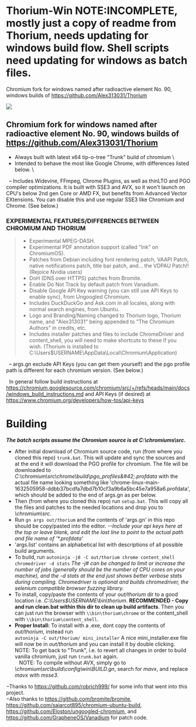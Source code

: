 # Thorium-Win NOTE:INCOMPLETE, mostly just a copy of readme from Thorium, needs updating for windows build flow. Shell scripts need updating for windows as batch files.
Chromium fork for windows named after radioactive element No. 90, windows builds of https://github.com/Alex313031/Thorium

<img src="https://github.com/Alex313031/Thorium/blob/main/logos/chrome_app_icon_192.png">

## Chromium fork for windows named after radioactive element No. 90, windows builds of https://github.com/Alex313031/Thorium
- Always built with latest x64 tip-o-tree "Trunk" build of chromium \
- Intended to behave the most like Google Chrome, with differences listed below. \

&nbsp;&nbsp;&ndash; Includes Widevine, FFmpeg, Chrome Plugins, as well as thinLTO and PGO compiler optimizations. It is built with SSE3 and AVX, so it won't launch on CPU's below 2nd gen Core or AMD FX, but benefits from Advanced Vector EXtensions. You can disable this and use regular SSE3 like Chromium and Chrome. (See below.)

### EXPERIMENTAL FEATURES/DIFFERENCES BETWEEN CHROMIUM AND THORIUM
> - Experimental MPEG-DASH.
> - Experimental PDF annotation support (called "Ink" on ChromiumOS).
> - Patches from Debian including font rendering patch, VAAPI Patch, native notifications patch, title bar patch, and... the VDPAU Patch!! (Rejoice Nvidia users)
> - DoH (DNS over HTTPS) patches from Bromite.
> - Enable Do Not Track by default patch from Vanadium.
> - Disable Google API Key warning (you can still use API Keys to enable sync), from Ungoogled Chromium.
> - Includes DuckDuckGo and Ask.com in all locales, along with normal search engines, from Ubuntu.
> - Logo and Branding/Naming changed to Thorium logo, Thorium name, and "Alex313031" being appended to "The Chromium Authors" in credits, etc.
> - Includes installer patches and files to include ChromeDriver and content_shell, you will need to make shortcuts to these if you wish. (Thorium is installed to C:\Users\$USERNAME\AppData\Local\Chromium\Application\)

&nbsp;&nbsp;&ndash; args.gn exclude API Keys (you can get them yourself) and the pgo profile path is different for each chromium version. (See below.)

&nbsp;&nbsp;In general follow build instructions at https://chromium.googlesource.com/chromium/src/+/refs/heads/main/docs/windows_build_instructions.md and API Keys (if desired) at https://www.chromium.org/developers/how-tos/api-keys

# Building
_**The batch scripts assume the Chromium source is at C:\chromiums\src\.**_ 
- After initial download of Chromium source code, run (from where you cloned this repo) `trunk.bat`. This will update and sync the sources and at the end it will download the PGO profile for chromium. The file will be downloaded to *C:\chromium\src\chrome\build\pgo_profiles\&#42;.profdata* with the actual file name looking something like 'chrome-linux-main-1632505958-ddbb37bcdfa7dbd7b10cf3a9b6a5bc45e7a958a6.profdata', which should be added to the end of args.gn as per below.
- Then (from where you cloned this repo) run `setup.bat`. This will copy all the files and patches to the needed locations and drop you to *\\chromium\src*.
- Run `gn args out/thorium` and the contents of 'args.gn' in this repo should be copy/pasted into the editor. *--Include your api keys here at the top or leave blank, and edit the last line to point to the actual path and file name of '&#42;.profdata'*
- 'args.list' contains an alphabetical list with descriptions of all possible build arguments.
- To build, run `autoninja -j8 -C out/thorium chrome content_shell chromedriver -d stats` *The -j# can be changed to limit or increase the number of jobs (generally should be the number of CPU cores on your machine), and the -d stats at the end just shows better verbose stats during compiling. Chromedriver is optional and builds chromedriver, the selenium compatible browser fuzzing library.*
- To install, copy/paste the contents of your *out/thorium* dir to a good location i.e. *C:\Users\$USERNAME\bin\thorium*. **RECOMMENDED - Copy and run clean.bat within this dir to clean up build artifacts**. Then you can just run the browser with `\\bin\thorium\chrome` or the content_shell with `\\bin\thorium\content_shell`.
- **Proper Install:** To install with a .exe, dont copy the contents of *out/thorium*, instead run <br/> `autoninja -C out/thorium/ mini_installer` A nice mini_installer.exe file will now be in *out/thorium* and you can install it by double clicking.
&nbsp;&nbsp; NOTE: To get back to "Trunk", i.e. to revert all changes in order to build vanilla chromium, just run `trunk.bat` again. \
&nbsp;&nbsp; NOTE: To compile without AVX, simply go to *\\chromium\src\build\config\win\BUILD.gn*, search for *mavx*, and replace *mavx* with *msse3*.

&minus;Thanks to https://github.com/robrich999/ for some info that went into this project.\
&minus;Also thanks to https://github.com/bromite/bromite, https://github.com/saiarcot895/chromium-ubuntu-build, https://github.com/Eloston/ungoogled-chromium, and https://github.com/GrapheneOS/Vanadium for patch code.
